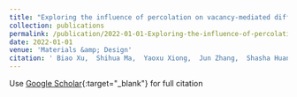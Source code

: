 ```yaml
---
title: "Exploring the influence of percolation on vacancy-mediated diffusion in CoCrNi multi-principal element alloys"
collection: publications
permalink: /publication/2022-01-01-Exploring-the-influence-of-percolation-on-vacancy-mediated-diffusion-in-CoCrNi-multi-principal-element-alloys
date: 2022-01-01
venue: 'Materials &amp; Design'
citation: ' Biao Xu,  Shihua Ma,  Yaoxu Xiong,  Jun Zhang,  Shasha Huang,  Ji-Jung Kai,  Shijun Zhao, &quot;Exploring the influence of percolation on vacancy-mediated diffusion in CoCrNi multi-principal element alloys.&quot; Materials &amp;amp; Design, 2022.'
---
```

Use [Google Scholar](https://scholar.google.com/scholar?q=Exploring+the+influence+of+percolation+on+vacancy+mediated+diffusion+in+CoCrNi+multi+principal+element+alloys){:target="_blank"} for full citation